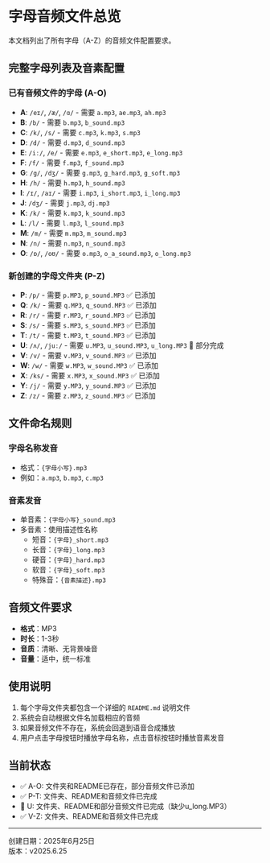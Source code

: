 # 字母音频文件总览

本文档列出了所有字母（A-Z）的音频文件配置要求。

## 完整字母列表及音素配置

### 已有音频文件的字母 (A-O)
- **A**: `/eɪ/`, `/æ/`, `/ɑ/` - 需要 `a.mp3`, `ae.mp3`, `ah.mp3`
- **B**: `/b/` - 需要 `b.mp3`, `b_sound.mp3`
- **C**: `/k/`, `/s/` - 需要 `c.mp3`, `k.mp3`, `s.mp3`
- **D**: `/d/` - 需要 `d.mp3`, `d_sound.mp3`
- **E**: `/iː/`, `/e/` - 需要 `e.mp3`, `e_short.mp3`, `e_long.mp3`
- **F**: `/f/` - 需要 `f.mp3`, `f_sound.mp3`
- **G**: `/g/`, `/dʒ/` - 需要 `g.mp3`, `g_hard.mp3`, `g_soft.mp3`
- **H**: `/h/` - 需要 `h.mp3`, `h_sound.mp3`
- **I**: `/ɪ/`, `/aɪ/` - 需要 `i.mp3`, `i_short.mp3`, `i_long.mp3`
- **J**: `/dʒ/` - 需要 `j.mp3`, `dj.mp3`
- **K**: `/k/` - 需要 `k.mp3`, `k_sound.mp3`
- **L**: `/l/` - 需要 `l.mp3`, `l_sound.mp3`
- **M**: `/m/` - 需要 `m.mp3`, `m_sound.mp3`
- **N**: `/n/` - 需要 `n.mp3`, `n_sound.mp3`
- **O**: `/ɒ/`, `/oʊ/` - 需要 `o.mp3`, `o_a_sound.mp3`, `o_long.mp3`

### 新创建的字母文件夹 (P-Z)
- **P**: `/p/` - 需要 `p.MP3`, `p_sound.MP3` ✅ 已添加
- **Q**: `/k/` - 需要 `q.MP3`, `q_sound.MP3` ✅ 已添加
- **R**: `/r/` - 需要 `r.MP3`, `r_sound.MP3` ✅ 已添加
- **S**: `/s/` - 需要 `s.MP3`, `s_sound.MP3` ✅ 已添加
- **T**: `/t/` - 需要 `t.MP3`, `t_sound.MP3` ✅ 已添加
- **U**: `/ʌ/`, `/juː/` - 需要 `u.MP3`, `u_sound.MP3`, `u_long.MP3` 🔄 部分完成
- **V**: `/v/` - 需要 `v.MP3`, `v_sound.MP3` ✅ 已添加
- **W**: `/w/` - 需要 `w.MP3`, `w_sound.MP3` ✅ 已添加
- **X**: `/ks/` - 需要 `x.MP3`, `x_sound.MP3` ✅ 已添加
- **Y**: `/j/` - 需要 `y.MP3`, `y_sound.MP3` ✅ 已添加
- **Z**: `/z/` - 需要 `z.MP3`, `z_sound.MP3` ✅ 已添加

## 文件命名规则

### 字母名称发音
- 格式：`{字母小写}.mp3`
- 例如：`a.mp3`, `b.mp3`, `c.mp3`

### 音素发音
- 单音素：`{字母小写}_sound.mp3`
- 多音素：使用描述性名称
  - 短音：`{字母}_short.mp3`
  - 长音：`{字母}_long.mp3`
  - 硬音：`{字母}_hard.mp3`
  - 软音：`{字母}_soft.mp3`
  - 特殊音：`{音素描述}.mp3`

## 音频文件要求

- **格式**：MP3
- **时长**：1-3秒
- **音质**：清晰、无背景噪音
- **音量**：适中，统一标准

## 使用说明

1. 每个字母文件夹都包含一个详细的 `README.md` 说明文件
2. 系统会自动根据文件名加载相应的音频
3. 如果音频文件不存在，系统会回退到语音合成播放
4. 用户点击字母按钮时播放字母名称，点击音标按钮时播放音素发音

## 当前状态

- ✅ A-O: 文件夹和README已存在，部分音频文件已添加
- ✅ P-T: 文件夹、README和音频文件已完成
- 🔄 U: 文件夹、README和部分音频文件已完成（缺少u_long.MP3）
- ✅ V-Z: 文件夹、README和音频文件已完成

---

创建日期：2025年6月25日  
版本：v2025.6.25 